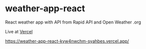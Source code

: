 # weather-app-react
React weather app with API from Rapid API and Open Weather .org

Live at [Vercel](https://weather-app-react-kyw4nwchm-syahbes.vercel.app/)

https://weather-app-react-kyw4nwchm-syahbes.vercel.app/
